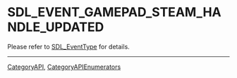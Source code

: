 # SDL_EVENT_GAMEPAD_STEAM_HANDLE_UPDATED

Please refer to [SDL_EventType](SDL_EventType) for details.

----
[CategoryAPI](CategoryAPI), [CategoryAPIEnumerators](CategoryAPIEnumerators)

